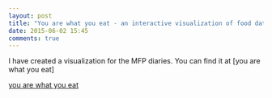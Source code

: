 ```yaml
---
layout: post
title: "You are what you eat - an interactive visualization of food data"
date: 2015-06-02 15:45
comments: true
---
```


I have created a visualization for the MFP diaries. You can find it at [you are what you eat]




[you are what you eat](elipapa.github.io/youarewhatyoueat)
